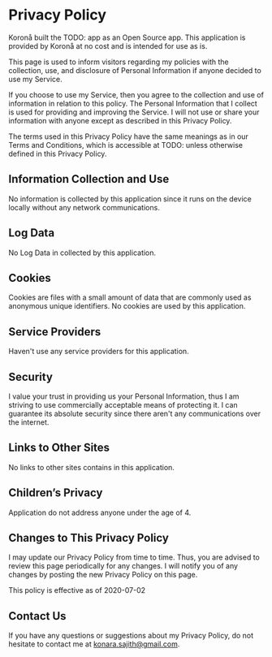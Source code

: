 # Privacy Policy

Koronå built the TODO: app as an Open Source app. This application is provided by Koronå at no cost and is intended for use as is.

This page is used to inform visitors regarding my policies with the collection, use, and disclosure of Personal Information if anyone decided to use my Service.

If you choose to use my Service, then you agree to the collection and use of information in relation to this policy. The Personal Information that I collect is used for providing and improving the Service. I will not use or share your information with anyone except as described in this Privacy Policy.

The terms used in this Privacy Policy have the same meanings as in our Terms and Conditions, which is accessible at TODO: unless otherwise defined in this Privacy Policy.

## Information Collection and Use

No information is collected by this application since it runs on the device locally without any network communications.

## Log Data

No Log Data in collected by this application.

## Cookies

Cookies are files with a small amount of data that are commonly used as anonymous unique identifiers. No cookies are used by this application.

## Service Providers

Haven't use any service providers for this application.

## Security

I value your trust in providing us your Personal Information, thus I am striving to use commercially acceptable means of protecting it. I can guarantee its absolute security since there aren't any communications over the internet.

## Links to Other Sites

No links to other sites contains in this application.

## Children’s Privacy

Application do not address anyone under the age of 4.

## Changes to This Privacy Policy

I may update our Privacy Policy from time to time. Thus, you are advised to review this page periodically for any changes. I will notify you of any changes by posting the new Privacy Policy on this page.

This policy is effective as of 2020-07-02

## Contact Us

If you have any questions or suggestions about my Privacy Policy, do not hesitate to contact me at konara.sajith@gmail.com.

